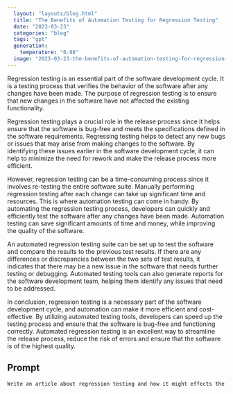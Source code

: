 ```yaml
---
  layout: "layouts/blog.html"
  title: "The Benefits of Automation Testing for Regression Testing"
  date: "2023-03-23"
  categories: "blog"
  tags: "gpt"
  generation: 
    temperature: "0.98"
  image: "2023-03-23-the-benefits-of-automation-testing-for-regression-testing.webp"
---
```

Regression testing is an essential part of the software development cycle. It is a testing process that verifies the behavior of the software after any changes have been made. The purpose of regression testing is to ensure that new changes in the software have not affected the existing functionality.

Regression testing plays a crucial role in the release process since it helps ensure that the software is bug-free and meets the specifications defined in the software requirements. Regressing testing helps to detect any new bugs or issues that may arise from making changes to the software. By identifying these issues earlier in the software development cycle, it can help to minimize the need for rework and make the release process more efficient.

However, regression testing can be a time-consuming process since it involves re-testing the entire software suite. Manually performing regression testing after each change can take up significant time and resources. This is where automation testing can come in handy. By automating the regression testing process, developers can quickly and efficiently test the software after any changes have been made. Automation testing can save significant amounts of time and money, while improving the quality of the software.

An automated regression testing suite can be set up to test the software and compare the results to the previous test results. If there are any differences or discrepancies between the two sets of test results, it indicates that there may be a new issue in the software that needs further testing or debugging. Automated testing tools can also generate reports for the software development team, helping them identify any issues that need to be addressed.

In conclusion, regression testing is a necessary part of the software development cycle, and automation can make it more efficient and cost-effective. By utilizing automated testing tools, developers can speed up the testing process and ensure that the software is bug-free and functioning correctly. Automated regression testing is an excellent way to streamline the release process, reduce the risk of errors and ensure that the software is of the highest quality.


## Prompt
```markdown
Write an article about regression testing and how it might effects the release process and how automation testing can improve this type of testing
```
